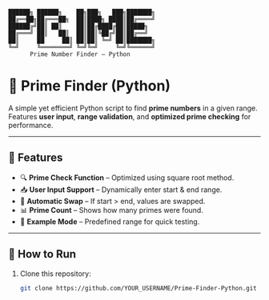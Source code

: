 ```
██████╗ ██████╗    ██╗███╗   ███╗███████╗
██╔══██╗██╔═══██╗  ██║████╗ ████║██╔════╝
██████╔╝██║ ██║    ██║██╔████╔██║█████╗  
██╔═══╝ ██║   ██║  ██║██║╚██╔╝██║██╔══╝  
██║     ██     ██║ ██║██║ ╚═╝ ██║███████╗
╚═╝     ╚════════╝ ╚═╝╚═╝     ╚═╝╚══════╝
      Prime Number Finder – Python
```

# 🧮 Prime Finder (Python)

A simple yet efficient Python script to find **prime numbers** in a given range.  
Features **user input**, **range validation**, and **optimized prime checking** for performance.

---

## 🚀 Features
- 🔍 **Prime Check Function** – Optimized using square root method.
- 📥 **User Input Support** – Dynamically enter start & end range.
- 🔄 **Automatic Swap** – If start > end, values are swapped.
- 📊 **Prime Count** – Shows how many primes were found.
- 📌 **Example Mode** – Predefined range for quick testing.

---

## 📂 How to Run
1. Clone this repository:
   ```bash
   git clone https://github.com/YOUR_USERNAME/Prime-Finder-Python.git
